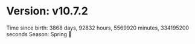 # Version: v10.7.2
Time since birth: 3868 days, 92832 hours, 5569920 minutes, 334195200 seconds
Season: Spring 🌸
